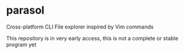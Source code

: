 # parasol
Cross-platform CLI File explorer inspired by Vim commands

This repository is in very early access, this is not a complete or stable program yet
